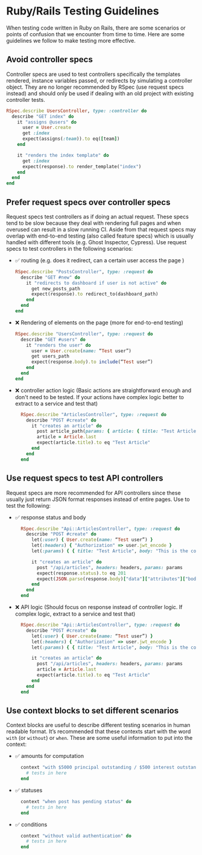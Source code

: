 # Ruby/Rails Testing Guidelines

When testing code written in Ruby on Rails, there are some scenarios or points of confusion that we encounter from time to time. Here are some guidelines we follow to make testing more effective.

## Avoid controller specs

Controller specs are used to test controllers specifically the templates rendered, instance variables passed, or redirects by simulating a controller object. They are no longer recommended by RSpec (use request specs instead) and should only be used if dealing with an old project with existing controller tests.

```ruby
RSpec.describe UsersController, type: :controller do
  describe "GET index" do
    it "assigns @users" do
      user = User.create
      get :index
      expect(assigns(:team)).to eq([team])
    end

    it "renders the index template" do
      get :index
      expect(response).to render_template("index")
    end
  end
end
```

## Prefer request specs over controller specs

Request specs test controllers as if doing an actual request. These specs tend to be slow because they deal with rendering full pages and when overused can result in a slow running CI. Aside from that request specs may overlap with end-to-end testing (also called feature specs) which is usually handled with different tools (e.g. Ghost Inspector, Cypress). Use request specs to test controllers in the following scenarios:
- ✅ routing (e.g. does it redirect, can a certain user access the page )
  ```ruby
  RSpec.describe "PostsController", type: :request do
    describe "GET #new" do
      it "redirects to dashboard if user is not active" do
        get new_posts_path
        expect(response).to redirect_to(dashboard_path)
      end
    end
  end
  ```
- ❌ Rendering of elements on the page (more for end-to-end testing)
  ```ruby
  RSpec.describe "UsersController", type: :request do
    describe "GET #users" do
      it "renders the user" do
        user = User.create(name: “Test user”)
        get users_path
        expect(response.body).to include(“Test user”)
      end
    end
  end
  ```
- ❌ controller action logic (Basic actions are straightforward enough and don't need to be tested. If your actions have complex logic better to extract to a service and test that)
  ```ruby
    RSpec.describe "ArticlesController", type: :request do
      describe "POST #create" do
        it "creates an article" do
          post article_path(params: { article: { title: "Test Article", body: "This is the content" } })
          article = Article.last
          expect(article.title).to eq "Test Article"
        end
      end
    end
  ```

## Use request specs to test API controllers

Request specs are more recommended for API controllers since these usually just return JSON format responses instead of entire pages. Use to test the following:
- ✅ response status and body
  ```ruby
    RSpec.describe "Api::ArticlesController", type: :request do
      describe "POST #create" do
        let(:user) { User.create(name: “Test user”) }
        let(:headers) { "Authorization" => user.jwt_encode }
        let(:params) { { title: "Test Article", body: "This is the content" } }

        it "creates an article" do
          post "/api/articles", headers: headers, params: params
          expect(response.status).to eq 201
          expect(JSON.parse(response.body)["data"]["attributes"]["body"]).to eq "This is the content"
        end
      end
    end
  ```
- ❌ API logic (Should focus on response instead of controller logic. If complex logic, extract to a service and test that)
  ```ruby
    RSpec.describe "Api::ArticlesController", type: :request do
      describe "POST #create" do
        let(:user) { User.create(name: “Test user”) }
        let(:headers) { "Authorization" => user.jwt_encode }
        let(:params) { { title: "Test Article", body: "This is the content" } }

        it "creates an article" do
          post "/api/articles", headers: headers, params: params
          article = Article.last
          expect(article.title).to eq "Test Article"
        end
      end
    end
  ```
## Use context blocks to set different scenarios

Context blocks are useful to describe different testing scenarios in human readable format. It’s recommended that these contexts start with the word `with` (or `without`) or `when`. These are some useful information to put into the context:
- ✅ amounts for computation
  ```ruby
    context "with $5000 principal outstanding / $500 interest outstanding / $10000 repayment" do
      # tests in here
    end
  ```
- ✅ statuses
  ```ruby
    context "when post has pending status" do
      # tests in here
    end
  ```
- ✅ conditions
  ```ruby
    context "without valid authentication" do
      # tests in here
    end
  ```
